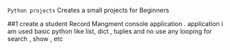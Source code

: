 `Python projects`
Creates a small projects for Beginners 

  ##1
    create a student Record Mangment console application . application i am used basic python like list, dict , tuples and no use any looping for search , show  , etc 
    
